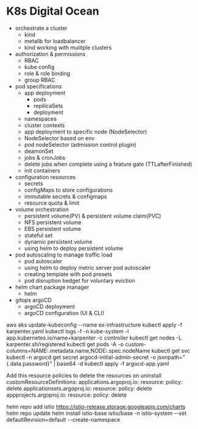 # K8s Digital Ocean

* orchestrate a cluster
    - kind
    - metallb for loadbalancer
    - kind working with mulitple clusters
* authorization & permissions
    - RBAC
    - kube config
    - role & role binding
    - group RBAC
* pod specifications
    - app deployment
        + pods
        + repilicaSets
        + deployment
    - namespaces
    - cluster contexts
    - app deployment to specific node (NodeSelector)
    - NodeSelector based on env
    - pod nodeSelector (admission control plugin) 
    - deamonSet
    - jobs & cronJobs
    - delete jobs when complete using a feature gate (TTLafterFinished)
    - init containers
* configuration resources
    - secrets
    - configMaps to store configurations
    - immutable secrets & configmaps
    - resource quota & limit
* volume orchestration
    - persistent volume(PV) & persistent volume claim(PVC)
    - NFS persistent volume
    - EBS persistent volume
    - stateful set
    - dynamic persistent volume
    - using helm to deploy persistent volume
* pod autoscaling to manage traffic load
    - pod autoscaler
    - using helm to deploy metric server pod autoscaler
    - creating template with pod presets
    - pod disruption bedget for voluntary eviction
* helm chart package manager
    - helm
* gitops argoCD
    - argoCD deployment
    - argoCD configuration (UI & CLI)



aws eks update-kubeconfig --name ex-infrastructure
kubectl apply -f karpenter.yaml
kubectl logs -f -n kube-system -l app.kubernetes.io/name=karpenter -c controller
kubectl get nodes -L karpenter.sh/registered
kubectl get pods -A -o custom-columns=NAME:.metadata.name,NODE:.spec.nodeName
kubectl get svc
kubectl -n argocd get secret argocd-initial-admin-secret -o jsonpath="{.data.password}" | base64 -d
kubectl apply -f argocd-app.yaml 



Add this resource policies to delete the resources on uninstall
customResourceDefinitions:
  applications.argoproj.io:
    resource:
      policy: delete
  applicationsets.argoproj.io:
    resource:
      policy: delete
  appprojects.argoproj.io:
    resource:
      policy: delete



helm repo add istio https://istio-release.storage.googleapis.com/charts
helm repo update
helm install istio-base istio/base -n istio-system --set defaultRevision=default --create-namespace

